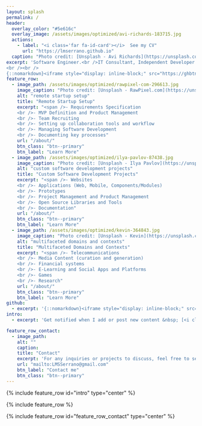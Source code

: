 ```yaml
---
layout: splash
permalink: /
header:
  overlay_color: "#5e616c"
  overlay_image: /assets/images/optimized/avi-richards-183715.jpg
  actions:
    - label: "<i class='far fa-id-card'></i>  See my CV"
      url: "https://lmserrano.github.io"
  caption: "Photo credit: [Unsplash - Avi Richards](https://unsplash.com/@avirichards)"
excerpt: 'Software Engineer.<br />IT Consultant, Independent Developer and Freelancer.<br /><small>Full Stack & DevOps. Product Development. Remote Tech Startups Setup.</small>
<br /><br />
{::nomarkdown}<iframe style="display: inline-block;" src="https://ghbtns.com/github-btn.html?user=lmserrano&type=follow&count=true&size=large" frameborder="0" scrolling="0" width="280px" height="30px"></iframe> {:/nomarkdown}'
feature_row:
  - image_path: /assets/images/optimized/rawpixel-com-296613.jpg
    image_caption: "Photo credit: [Unsplash - RawPixel.com](https://unsplash.com/@rawpixel)"
    alt: "remote startup setup"
    title: "Remote Startup Setup"
    excerpt: "<span />- Requirements Specification
    <br />- MVP Definition and Product Management
    <br />- Team Recruiting
    <br />- Setting up collaboration tools and workflow
    <br />- Managing Software Development
    <br />- Documenting key processes"
    url: "/about/"
    btn_class: "btn--primary"
    btn_label: "Learn More"
  - image_path: /assets/images/optimized/ilya-pavlov-87438.jpg
    image_caption: "Photo credit: [Unsplash - Ilya Pavlov](https://unsplash.com/@ilyapavlov)"
    alt: "custom software development projects"
    title: "Custom Software Development Projects"
    excerpt: "<span />- Websites
    <br />- Applications (Web, Mobile, Components/Modules)
    <br />- Prototypes
    <br />- Project Management and Product Management
    <br />- Open Source Libraries and Tools
    <br />- Documentation"
    url: "/about/"
    btn_class: "btn--primary"
    btn_label: "Learn More"
  - image_path: /assets/images/optimized/kevin-364843.jpg
    image_caption: "Photo credit: [Unsplash - Kevin](https://unsplash.com/@ikukevk)"
    alt: "multifaceted domains and contexts"
    title: "Multifaceted Domains and Contexts"
    excerpt: "<span />- Telecommunications
    <br />- Media Content (curation and generation)
    <br />- Financial systems
    <br />- E-Learning and Social Apps and Platforms
    <br />- Games
    <br />- Research"
    url: "/about/"
    btn_class: "btn--primary"
    btn_label: "Learn More"
github:
  - excerpt: '{::nomarkdown}<iframe style="display: inline-block;" src="https://ghbtns.com/github-btn.html?user=lmserrano&type=follow&count=true&size=large" frameborder="0" scrolling="0" width="280px" height="30px"></iframe> {:/nomarkdown}'
intro:
  - excerpt: 'Get notified when I add or post new content &nbsp; [<i class="fab fa-twitter"></i> @LuisMigSerrano](https://twitter.com/LuisMigSerrano){: .btn .btn--twitter} [<i class="fab fa-paypal"></i> Tip Me](https://www.paypal.me/LuisMiguelSerrano){: .btn .btn--primary}'

feature_row_contact:
  - image_path:
    alt: ""
    caption: 
    title: "Contact"
    excerpt: 'For any inquiries or projects to discuss, feel free to send me an email.'
    url: "mailto:LMSSerrano@gmail.com"
    btn_label: "Contact me"
    btn_class: "btn--primary"
---
```


{% include feature_row id="intro" type="center" %}

{% include feature_row %}

{% include feature_row id="feature_row_contact" type="center" %}